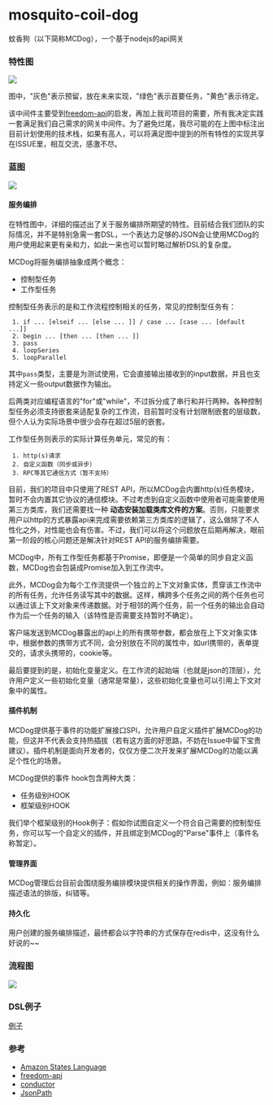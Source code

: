 # mosquito-coil-dog
蚊香狗（以下简称MCDog），一个基于nodejs的api网关

### 特性图

![](https://github.com/kazaff/mosquito-coil-dog/blob/master/docs/MCDog.png)

图中，"灰色"表示预留，放在未来实现，"绿色"表示首要任务，"黄色"表示待定。

该中间件主要受到[freedom-api](https://github.com/zengwenfu/freedom-api)的启发，再加上我司项目的需要，所有我决定实践一套满足我们自己需求的网关中间件。为了避免烂尾，我尽可能的在上图中标注出目前计划使用的技术栈，如果有高人，可以将满足图中提到的所有特性的实现共享在ISSUE里，相互交流，感激不尽。

### 蓝图

![](https://github.com/kazaff/mosquito-coil-dog/blob/master/docs/layer.png)

#### 服务编排

在特性图中，详细的描述出了关于服务编排所期望的特性。目前结合我们团队的实际情况，并不是特别急需一套DSL，一个表达力足够的JSON会让使用MCDog的用户使用起来更有亲和力，如此一来也可以暂时略过解析DSL的复杂度。

MCDog将服务编排抽象成两个概念：

- 控制型任务
- 工作型任务

控制型任务表示的是和工作流程控制相关的任务，常见的控制型任务有：

	 1. if ... [elseif ... [else ... ]] / case ... [case ... [default ...]]
	 2. begin ... [then ... [then ... ]]
	 3. pass
	 4. loopSeries
	 5. loopParallel

其中`pass`类型，主要是为测试使用，它会直接输出接收到的input数据，并且也支持定义一些output数据作为输出。

后两类对应编程语言的"for"或"while"，不过拆分成了串行和并行两种。各种控制型任务必须支持嵌套来适配复杂的工作流，目前暂时没有计划限制嵌套的层级数，但个人认为实际场景中很少会存在超过5层的嵌套。

工作型任务则表示的实际计算任务单元，常见的有：

	 1. http(s)请求
	 2. 自定义函数（同步或异步）
	 3. RPC等其它通信方式（暂不支持）

目前，我们的项目中只使用了REST API，所以MCDog会内置http(s)任务模块，暂时不会内置其它协议的通信模块。不过考虑到自定义函数中使用者可能需要使用第三方类库，我们还需要找一种 **动态安装加载类库文件的方案**。否则，只能要求用户以http的方式暴露api来完成需要依赖第三方类库的逻辑了，这么做除了不人性化之外，对性能也会有伤害。不过，我们可以将这个问题放在后期再解决，眼前第一阶段的核心问题还是解决针对REST API的服务编排需要。

MCDog中，所有工作型任务都基于Promise，即便是一个简单的同步自定义函数，MCDog也会包装成Promise加入到工作流中。

此外，MCDog会为每个工作流提供一个独立的上下文对象实体，贯穿该工作流中的所有任务，允许任务读写其中的数据。这样，横跨多个任务之间的两个任务也可以通过该上下文对象来传递数据。对于相邻的两个任务，前一个任务的输出会自动作为后一个任务的输入（该特性是否需要支持暂时不确定）。

客户端发送到MCDog暴露出的api上的所有携带参数，都会放在上下文对象实体中，根据参数的携带方式不同，会分别放在不同的属性中，如url携带的，表单提交的，请求头携带的，cookie等。

最后要提到的是，初始化变量定义。在工作流的起始端（也就是json的顶层），允许用户定义一些初始化变量（通常是常量），这些初始化变量也可以引用上下文对象中的属性。

#### 插件机制

MCDog提供基于事件的功能扩展接口SPI，允许用户自定义插件扩展MCDog的功能，但这并不代表会支持热插拔（若有这方面的好思路，不妨在Issue中留下宝贵建议）。插件机制是面向开发者的，仅仅方便二次开发来扩展MCDog的功能以满足个性化的场景。

MCDog提供的事件 hook包含两种大类：

 - 任务级别HOOK
 - 框架级别HOOK

我们举个框架级别的Hook例子：假如你试图自定义一个符合自己需要的控制型任务，你可以写一个自定义的插件，并且绑定到MCDog的"Parse"事件上（事件名称暂定）。


#### 管理界面

MCDog管理后台目前会围绕服务编排模块提供相关的操作界面，例如：服务编排描述语法的排版，纠错等。

#### 持久化

用户创建的服务编排描述，最终都会以字符串的方式保存在redis中，这没有什么好说的~~

### 流程图

![](https://github.com/kazaff/mosquito-coil-dog/blob/master/docs/flow.png)

### DSL例子

[例子](https://github.com/kazaff/mosquito-coil-dog/blob/master/docs/example.js)

### 参考

- [Amazon States Language](https://states-language.net/spec.html)
- [freedom-api](https://github.com/zengwenfu/freedom-api)
- [conductor](https://netflix.github.io/conductor/)
- [JsonPath](http://goessner.net/articles/JsonPath/)
